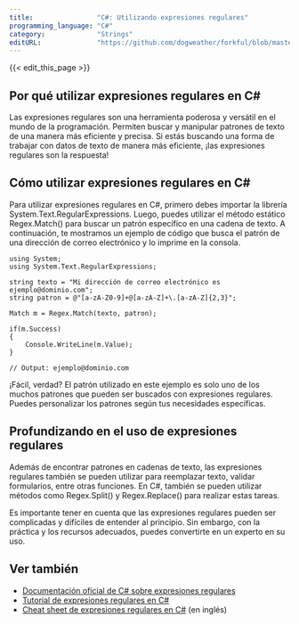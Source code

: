 ```yaml
---
title:                "C#: Utilizando expresiones regulares"
programming_language: "C#"
category:             "Strings"
editURL:              "https://github.com/dogweather/forkful/blob/master/content/es/c-sharp/using-regular-expressions.md"
---
```


{{< edit_this_page >}}

## Por qué utilizar expresiones regulares en C#

Las expresiones regulares son una herramienta poderosa y versátil en el mundo de la programación. Permiten buscar y manipular patrones de texto de una manera más eficiente y precisa. Si estás buscando una forma de trabajar con datos de texto de manera más eficiente, ¡las expresiones regulares son la respuesta!

## Cómo utilizar expresiones regulares en C#

Para utilizar expresiones regulares en C#, primero debes importar la librería System.Text.RegularExpressions. Luego, puedes utilizar el método estático Regex.Match() para buscar un patrón específico en una cadena de texto. A continuación, te mostramos un ejemplo de código que busca el patrón de una dirección de correo electrónico y lo imprime en la consola.

```
using System;
using System.Text.RegularExpressions;

string texto = "Mi dirección de correo electrónico es ejemplo@dominio.com";
string patron = @"[a-zA-Z0-9]+@[a-zA-Z]+\.[a-zA-Z]{2,3}";

Match m = Regex.Match(texto, patron);

if(m.Success)
{
    Console.WriteLine(m.Value);
}

// Output: ejemplo@dominio.com
```

¡Fácil, verdad? El patrón utilizado en este ejemplo es solo uno de los muchos patrones que pueden ser buscados con expresiones regulares. Puedes personalizar los patrones según tus necesidades específicas.

## Profundizando en el uso de expresiones regulares

Además de encontrar patrones en cadenas de texto, las expresiones regulares también se pueden utilizar para reemplazar texto, validar formularios, entre otras funciones. En C#, también se pueden utilizar métodos como Regex.Split() y Regex.Replace() para realizar estas tareas.

Es importante tener en cuenta que las expresiones regulares pueden ser complicadas y difíciles de entender al principio. Sin embargo, con la práctica y los recursos adecuados, puedes convertirte en un experto en su uso.

## Ver también

- [Documentación oficial de C# sobre expresiones regulares](https://docs.microsoft.com/es-es/dotnet/standard/base-types/regular-expression-language-quick-reference)
- [Tutorial de expresiones regulares en C#](https://www.tutorialspoint.com/csharp/csharp_regular_expressions.htm)
- [Cheat sheet de expresiones regulares en C#](https://cheatography.com/davechild/cheat-sheets/regular-expressions/) (en inglés)